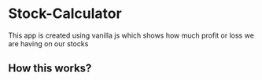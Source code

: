 # Stock-Calculator

This app is created using vanilla js which shows how much profit or loss we are having on our stocks

## How this works?
